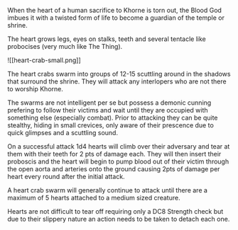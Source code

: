 When the heart of a human sacrifice to Khorne is torn out, the Blood God imbues it with a twisted form of life to become a guardian of the temple or shrine.

The heart grows legs, eyes on stalks, teeth and several tentacle like probocises (very much like The Thing).

![[heart-crab-small.png]]

The heart crabs swarm into groups of 12-15 scuttling around in the shadows that surround the shrine.  They will attack any interlopers who are not there to worship Khorne.

The swarms are not intelligent per se but possess a demonic cunning prefering to follow their victims and wait until they are occupied with something else (especially combat).  Prior to attacking they can be quite stealthy, hiding in small crevices, only aware of their prescence due to quick glimpses and a scuttling sound.

On a successful attack 1d4 hearts will climb over their adversary and tear at them with their teeth for 2 pts of damage each.  They will then insert their proboscis and the heart will begin to pump blood out of their victim through the open aorta and arteries onto the ground causing 2pts of damage per heart every round after the initial attack.

A heart crab swarm will generally continue to attack until there are a maximum of 5 hearts attached to a medium sized creature.

Hearts are not difficult to tear off requiring only a DC8 Strength check but due to their slippery nature an action needs to be taken to detach each one.


